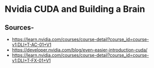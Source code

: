 # Nvidia CUDA and Building a Brain

## Sources-
- https://learn.nvidia.com/courses/course-detail?course_id=course-v1:DLI+T-AC-01+V1
- https://developer.nvidia.com/blog/even-easier-introduction-cuda/
- https://learn.nvidia.com/courses/course-detail?course_id=course-v1:DLI+T-FX-01+V1

